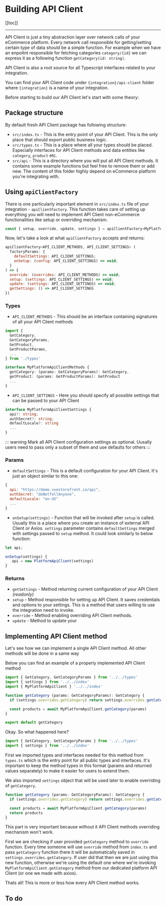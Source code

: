 # Building API Client

[[toc]]

___

API Client is just a tiny abstraction layer over network calls of your eCommerce platform. Every network call responsible for getting/setting certain type of data should be a simple function. For example when we have an enpoitnt responsible for fetching categories `category/{id}` we can express it as a following function `getCategory(id: string)`.

API Client is also a root source for all Typescript interfaces related to your integration.

You can find your API Client code under `{integration}/api-client` folder where `{integration}` is a name of your integration.

Before starting to build our API Client let's start with some theory:

## Package structure

By default fresh API Client package has following structure:

- `src/index.ts` - This is the entry point of your API Client. This is the only place that should export public business logic.
- `src/types.ts` - This is a place where all your types should be placed. Especially interfaces for API Client methods and data entities like `category`, `product` etc.
- `src/api` - This is a directory where you will put all API Client methods. It contains some example functions but feel free to remove them or add new. The content of this folder highly depend on eCommerce platform you're integrating with.

## Using `apiClientFactory`

There is one particularly important element in `src/index.ts` file of your integration - `apiClientFactory`. This function takes care of setting up everything you will need to implement API Client non-eCommerce functionalities like setup or overriding mechanism.

```js
const { setup, override, update, settings } = apiClientFactory<MyPlatformApiClientMethods, MyPlatformApiClientSettings>({ defaultSettings, onSetup })
```

Now, let's take a look at what `apiClientFactory` accepts and returns:

```js
apiClientFactory<API_CLIENT_METHODS, API_CLIENT_SETTINGS> (
  factoryParams: { 
    defaultSettings: API_CLIENT_SETTINGS;
    onSetup: (config: API_CLIENT_SETTINGS) => void;
  }
) => { 
  override: (overrides: API_CLIENT_METHODS) => void;
  setup: (settings: API_CLIENT_SETTINGS) => void;
  update: (settings: API_CLIENT_SETTINGS) => void;
  getSettings: () => API_CLIENT_SETTINGS
})
```

### Types

- `API_CLIENT_METHODS` - This should be an interface containing signatures of all your API Client methods
```ts
import { 
  GetCategory, 
  GetCategoryParams,
  GetProduct,
  GetProductParams,
  ...
} from './types'

interface MyPlatformApiClientMethods {
  getCategory: (params: GetCategoryParams): GetCategory,
  getProduct: (params: GetProductParams): GetProduct
  ...
}
```
- `API_CLIENT_SETTINGS` - Here you should specify all possible settings that can be passed to your API Client
```ts
interface MyPlatformApiClientSettings {
  api?: string;
  authSecret?: string;
  defaultLocale?: string
  ...
} 
```
::: warning 
Mark all API Client configuration settings as optional. Uusally users need to pass only a subset of them and use defaults for others
:::
### Params

- `defaultSettings` - This is a default configuration for your API Client. It's just an object similar to this one:
```js
{
  api: "https://demo.vuestorefront.io/api",
  authSecret: "doNotTellAnyone",
  defaultLocale: "en-US"
  ...
}
```
- `onSetup(settings)` - Function that will be invoked after `setup` is called. Usually this is a place where you create an instance of external API Client or Axios. `settings` parameter contains `defaultSettings` merged with settings passed to `setup` method. It could look similarly to below function:
```js
let api;

onSetup(settings) {
   api = new PlatformApiClient(settings)
}
```

### Returns

- `getSettings` - Method returning current configuration of your API Client _(readonly)_
- `setup` - Method responsible for setting up API Client. It saves credentials and options to your settings. This is a method that users willing to use the integration need to invoke.
- `override` - Method enabling overriding API Client methods. 
- `update` - Method to update your 


## Implementing API Client method

Let's see how we can implement a single API Client method. All other methods will be done in a same way

Below you can find an example of a properly implemented API Client method

```js
import { GetCategory, GetCategoryParams } from '../../types'
import { settings } from '../../index'
import { MyPlatformApiClient } '../../index'

function getCategory (params: GetCategoryParams): GetCategory {
  if (settings.overrides.getCategory) return settings.overrides.getCategory(params)

  const products = await MyPlatformApiClient.getCategory(params)
}

export default getCategory
```
Okay. So what happened here?
```js
import { GetCategory, GetCategoryParams } from '../../types'
import { settings } from '../../index'
```
First we imported types and interfaces needed for this method from `types.ts` which is the entry point for all public types and interfaces. It's important to keep the method types in this format (params and returned values separately) to make it easier for users to extend them.

We also imported `settings` object that will be used later to enable overriding of `getCategory`.

```js
function getCategory (params: GetCategoryParams): GetCategory {
  if (settings.overrides.getCategory) return settings.overrides.getCategory(params)

  const products = await MyPlatformApiClient.getCategory(params)
  return products
}
```
This part is very important because without it API Client methods overriding mechanism won't work.

First we are checking if user provided `getCategory` method to `override` function. Every time someone will use `override` method from `index.ts` and pass `getCategory` function there it will be automatically saved in `settings.overrides.getCategory`. If user did that then we are just using this new function, otherwise we're using the default one where we're invoking `MyPlatformApiClient.getCategory` method from our dedicated platform API Client (or one we made with axios).

Thats all! This is more or less how every API Client method works.

## To do